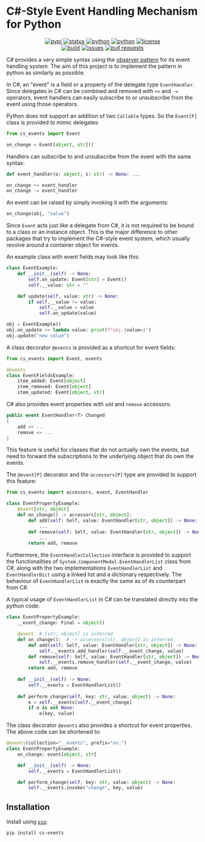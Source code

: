 # C#-Style Event Handling Mechanism for Python

<p align="center">
    <a href="https://pypi.org/project/cs-events/">
    <img alt="pypi"
    src="https://img.shields.io/pypi/v/cs-events?logo=pypi&logoColor=EEE" /></a>
    <a href="https://pypi.org/project/cs-events/">
    <img alt="status"
    src="https://img.shields.io/pypi/status/cs-events" /></a>
    <a href="https://pypistats.org/packages/cs-events">
    <img alt="python"
    src="https://img.shields.io/pypi/dm/cs-events" /></a>
    <a href="https://www.python.org/downloads/">
    <img alt="python"
    src="https://img.shields.io/pypi/pyversions/cs-events?logo=python&logoColor=yellow" /></a>
    <a href="https://github.com/wise0704/python-cs-events/blob/master/LICENSE">
    <img alt="license"
    src="https://img.shields.io/pypi/l/cs-events?logo=data:image/svg+xml;base64,PHN2ZyB4bWxucz0iaHR0cDovL3d3dy53My5vcmcvMjAwMC9zdmciIGZpbGw9Im5vbmUiIHZpZXdCb3g9IjAgMCAyNCAyNCIgc3Ryb2tlPSIjRkZGIj48cGF0aCBzdHJva2UtbGluZWNhcD0icm91bmQiIHN0cm9rZS1saW5lam9pbj0icm91bmQiIHN0cm9rZS13aWR0aD0iMiIgZD0ibTMgNiAzIDFtMCAwLTMgOWE1LjAwMiA1LjAwMiAwIDAgMCA2LjAwMSAwTTYgN2wzIDlNNiA3bDYtMm02IDIgMy0xbS0zIDEtMyA5YTUuMDAyIDUuMDAyIDAgMCAwIDYuMDAxIDBNMTggN2wzIDltLTMtOS02LTJtMC0ydjJtMCAxNlY1bTAgMTZIOW0zIDBoMyIvPjwvc3ZnPg==" /></a>
    <br/>
    <a href="https://github.com/wise0704/python-cs-events/actions/workflows/python-package.yml">
    <img alt="build"
    src="https://img.shields.io/github/actions/workflow/status/wise0704/python-cs-events/python-package.yml?logo=pytest" /></a>
    <a href="https://github.com/wise0704/python-cs-events/issues">
    <img alt="issues"
    src="https://img.shields.io/github/issues/wise0704/python-cs-events?logo=github" /></a>
    <a href="https://github.com/wise0704/python-cs-events/pulls">
    <img alt="pull requests"
    src="https://img.shields.io/github/issues-pr-closed/wise0704/python-cs-events?logo=github" /></a>
</p>

C# provides a very simple syntax using the [observer pattern](https://en.wikipedia.org/wiki/Observer_pattern) for its event handling system.
The aim of this project is to implement the pattern in python as similarly as possible.

In C#, an "event" is a field or a property of the delegate type `EventHandler`.
Since delegates in C# can be combined and removed with `+=` and `-=` operators,
event handlers can easily subscribe to or unsubscribe from the event using those operators.

Python does not support an addition of two `Callable` types.
So the `Event[P]` class is provided to mimic delegates:

```python
from cs_events import Event

on_change = Event[object, str]()
```

Handlers can subscribe to and unsubscribe from the event with the same syntax:

```python
def event_handler(o: object, s: str) -> None: ...

on_change += event_handler
on_change -= event_handler
```

An event can be raised by simply invoking it with the arguments:

```python
on_change(obj, "value")
```

Since `Event` acts just like a delegate from C#, it is not required to be bound to a class or an instance object.
This is the major difference to other packages that try to implement the C#-style event system, which usually revolve around a container object for events.

An example class with event fields may look like this:

```python
class EventExample:
    def __init__(self) -> None:
        self.on_update: Event[str] = Event()
        self.__value: str = ""

    def update(self, value: str) -> None:
        if self.__value != value:
            self.__value = value
            self.on_update(value)

obj = EventExample()
obj.on_update += lambda value: print(f"obj.{value=}")
obj.update("new value")
```

A class decorator `@events` is provided as a shortcut for event fields:

```python
from cs_events import Event, events

@events
class EventFieldsExample:
    item_added: Event[object]
    item_removed: Event[object]
    item_updated: Event[object, str]
```

C# also provides event properties with `add` and `remove` accessors:

```C#
public event EventHandler<T> Changed
{
    add => ...
    remove => ...
}
```

This feature is useful for classes that do not actually own the events, but need to forward the subscriptions to the underlying object that do own the events.

The `@event[P]` decorator and the `accessors[P]` type are provided to support this feature:

```python
from cs_events import accessors, event, EventHandler

class EventPropertyExample:
    @event[str, object]
    def on_change() -> accessors[str, object]:
        def add(self: Self, value: EventHandler[str, object]) -> None:
            ...
        def remove(self: Self, value: EventHandler[str, object]) -> None:
            ...
        return add, remove
```

Furthermore, the `EventHandlerCollection` interface is provided to support the functionalities of `System.ComponentModel.EventHandlerList` class from C#, along with the two implementations `EventHandlerList` and `EventHandlerDict` using a linked list and a dictionary respectively. The behaviour of `EventHandlerList` is exactly the same as of its counterpart from C#.

A typical usage of `EventHandlerList` in C# can be translated directly into the python code:

```python
class EventPropertyExample:
    __event_change: Final = object()

    @event  # [str, object] is inferred
    def on_change():  # -> accessors[str, object] is inferred
        def add(self: Self, value: EventHandler[str, object]) -> None:
            self.__events.add_handler(self.__event_change, value)
        def remove(self: Self, value: EventHandler[str, object]) -> None:
            self.__events.remove_handler(self.__event_change, value)
        return add, remove
    
    def __init__(self) -> None:
        self.__events = EventHandlerList()
    
    def perform_change(self, key: str, value: object) -> None:
        e = self.__events[self.__event_change]
        if e is not None:
            e(key, value)
```

The class decorator `@events` also provides a shortcut for event properties.
The above code can be shortened to:

```python
@events(collection="__events", prefix="on_")
class EventPropertyExample:
    on_change: event[object, str]

    def __init__(self) -> None:
        self.__events = EventHandlerList()

    def perform_change(self, key: str, value: object) -> None:
        self.__events.invoke("change", key, value)
```

## Installation

Install using [`pip`](https://pypi.org/project/pip/):

```console
pip install cs-events
```
